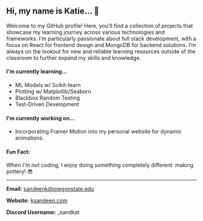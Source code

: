 ## Hi, my name is Katie... 👋

<!--
**SandKat214/SandKat214** is a ✨ _special_ ✨ repository because its `README.md` (this file) appears on your GitHub profile.

Here are some ideas to get you started:

- 🔭 I’m currently working on ...
- 🌱 I’m currently learning ...
- 👯 I’m looking to collaborate on ...
- 🤔 I’m looking for help with ...
- 💬 Ask me about ...
- 📫 How to reach me: ...
- 😄 Pronouns: ...
- ⚡ Fun fact: ...
-->

Welcome to my GitHub profile! Here, you'll find a collection of projects that showcase my learning journey across various technologies and frameworks. I’m particularly passionate about full stack development, with a focus on React for frontend design and MongoDB for backend solutions. I’m always on the lookout for new and reliable learning resources outside of the classroom to further expand my skills and knowledge.

#### I'm currently learning...

* ML Models w/ Scikit-learn
* Plotting w/ Matplotlib/Seaborn
* Blackbox Random Testing
* Test-Driven Development

<!--
* C
* Linux
* Python
* JavaScript
* HTML/CSS
* React JS
* Node.js
* Express.js
* SQL
* MongoDB
* Agile/Scrum Methodologies
-->

#### I'm currently working on...

* Incorporating Framer Motion into my personal website for dynamic animations.

#### Fun Fact:

When I'm not coding, I enjoy doing something completely different: making pottery! 😎

---
**Email:** <sandeenk@oregonstate.edu>

**Website:** [ksandeen.com](https://www.ksandeen.com)

**Discord Username:** _sandkat
